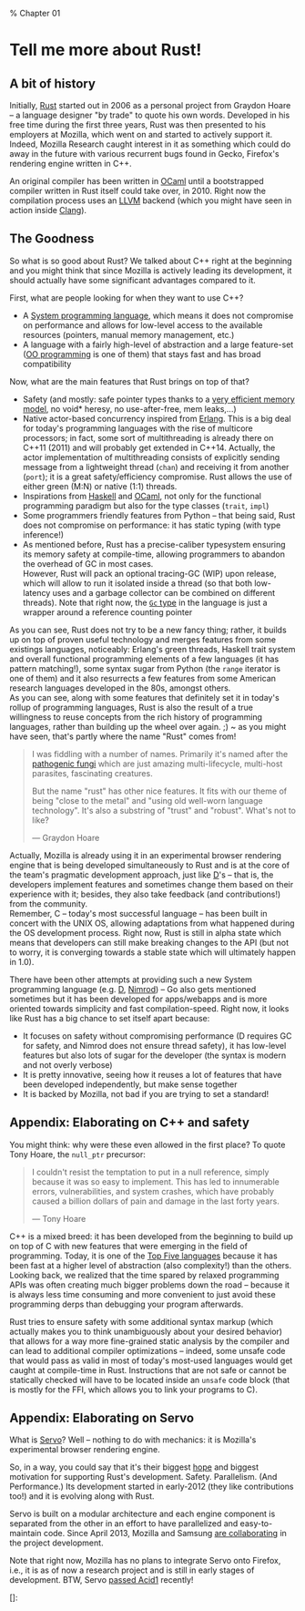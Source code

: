 % Chapter 01

Tell me more about Rust!
========================

A bit of history
----------------

Initially, [Rust] started out in 2006 as a personal project from Graydon
Hoare &ndash; a language designer "by trade" to quote his own words. Developed in
his free time during the first three years, Rust was then presented to his
employers at Mozilla, which went on and started to actively support it. Indeed,
Mozilla Research caught interest in it as something which could do away in the
future with various recurrent bugs found in Gecko, Firefox's rendering engine
written in C++.

An original compiler has been written in [OCaml] until a bootstrapped compiler
written in Rust itself could take over, in 2010. Right now the compilation
process uses an [LLVM] backend (which you might have seen in action inside
[Clang]).

The Goodness
------------

So what is so good about Rust? We talked about C++ right at the beginning and
you might think that since Mozilla is actively leading its development, it
should actually have some significant advantages compared to it.

First, what are people looking for when they want to use C++?

- A [System programming language], which means it does not compromise on
  performance and allows for low-level access to the available resources
  (pointers, manual memory management, etc.)
- A language with a fairly high-level of abstraction and a large feature-set
  ([OO programming] is one of them) that stays fast and has broad compatibility

Now, what are the main features that Rust brings on top of that?

- Safety (and mostly: safe pointer types thanks to a [very efficient memory
  model], no void* heresy, no use-after-free, mem leaks,...)
- Native actor-based concurrency inspired from [Erlang]. This is a big deal for
  today's programming languages with the rise of multicore processors; in fact,
  some sort of multithreading is already there on C++11 (2011) and will probably
  get extended in C++14. Actually, the actor implementation of multithreading
  consists of explicitly sending message from a lightweight thread (`chan`) and
  receiving it from another (`port`); it is a great safety/efficiency
  compromise. Rust allows the use of either green (M:N) or native (1:1) threads.
- Inspirations from [Haskell] and [OCaml], not only for the functional
  programming paradigm but also for the type classes (`trait`, `impl`)
- Some programmers friendly features from Python &ndash; that being said, Rust
  does not compromise on performance: it has static typing (with type
  inference!)
- As mentioned before, Rust has a precise-caliber typesystem ensuring its memory
  safety at compile-time, allowing programmers to abandon the overhead of GC in
  most cases.  
  However, Rust will pack an optional tracing-GC (WIP) upon release, which will
  allow to run it isolated inside a thread (so that both low-latency uses and a
  garbage collector can be combined on different threads). Note that right now,
  the [`Gc` type] in the language is just a wrapper around a reference counting
  pointer

As you can see, Rust does not try to be a new fancy thing; rather, it builds up
on top of proven useful technology and merges features from some existings
languages, noticeably: Erlang's green threads, Haskell trait system and overall
functional programming elements of a few languages (it has pattern matching!),
some syntax sugar from Python (the `range` iterator is one of them) and it also
resurrects a few features from some American research languages developed in the
80s, amongst others.  
As you can see, along with some features that definitely set it in today's
rollup of programming languages, Rust is also the result of a true willingness
to reuse concepts from the rich history of programming languages, rather than
building up the wheel over again. ;) ~ as you might have seen, that's partly
where the name "Rust" comes from!

> I was fiddling with a number of names. Primarily it's named after the
> [pathogenic fungi] which are just amazing multi-lifecycle, multi-host
> parasites, fascinating creatures.
>
> But the name "rust" has other nice features. It fits with our theme of being
> "close to the metal" and "using old well-worn language technology". It's also
> a substring of "trust" and "robust". What's not to like?
>
> &mdash; Graydon Hoare

Actually, Mozilla is already using it in an experimental browser rendering
engine that is being developed simultaneously to Rust and is at the core of the
team's pragmatic development approach, just like [D]'s &ndash; that is, the
developers implement features and sometimes change them based on their
experience with it; besides, they also take feedback (and contributions!) from
the community.  
Remember, C &ndash; today's most successful language &ndash; has been built in
concert with the UNIX OS, allowing adaptations from what happened during the OS
development process. Right now, Rust is still in alpha state which means that
developers can still make breaking changes to the API (but not to worry, it is
converging towards a stable state which will ultimately happen in 1.0).

There have been other attempts at providing such a new System programming
language (e.g. [D], [Nimrod]) &ndash; Go also gets mentioned sometimes but it has
been developed for apps/webapps and is more oriented towards simplicity and fast
compilation-speed. Right now, it looks like Rust has a big chance to set itself
apart because:

- It focuses on safety without compromising performance (D requires GC for
  safety, and Nimrod does not ensure thread safety), it has low-level features
  but also lots of sugar for the developer (the syntax is modern and not overly
  verbose)
- It is pretty innovative, seeing how it reuses a lot of features that have been
  developed independently, but make sense together
- It is backed by Mozilla, not bad if you are trying to set a standard!

Appendix: Elaborating on C++ and safety
---------------------------------------

You might think: why were these even allowed in the first place? To quote Tony
Hoare, the `null_ptr` precursor:

> I couldn't resist the temptation to put in a null reference, simply because it
> was so easy to implement. This has led to innumerable errors, vulnerabilities,
> and system crashes, which have probably caused a billion dollars of pain and
> damage in the last forty years.
>
> &mdash; Tony Hoare

C++ is a mixed breed: it has been developed from the beginning to build up on
top of C with new features that were emerging in the field of programming.
Today, it is one of the [Top Five languages] because it has been fast at a
higher level of abstraction (also complexity!) than the others.  
Looking back, we realized that the time spared by relaxed programming APIs was
often creating much bigger problems down the road &ndash; because it is always
less time consuming and more convenient to just avoid these programming derps
than debugging your program afterwards.

Rust tries to ensure safety with some additional syntax markup (which actually
makes you to think unambiguously about your desired behavior) that allows for a
way more fine-grained static analysis by the compiler and can lead to additional
compiler optimizations &ndash; indeed, some unsafe code that would pass as valid
in most of today's most-used languages would get caught at compile-time in Rust.
Instructions that are not safe or cannot be statically checked will have to be
located inside an `unsafe` code block (that is mostly for the FFI, which allows
you to link your programs to C).

Appendix: Elaborating on Servo
------------------------------

What is [Servo]? Well &ndash; nothing to do with mechanics: it is Mozilla's
experimental browser rendering engine.

So, in a way, you could say that it's their biggest [hope][servo-hope] and
biggest motivation for supporting Rust's development. Safety. Parallelism. (And
Performance.) Its development started in early-2012 (they like contributions
too!) and it is evolving along with Rust.

Servo is built on a modular architecture and each engine component is separated
from the other in an effort to have parallelized and easy-to-maintain code.
Since April 2013, Mozilla and Samsung [are collaborating][moz-samsung] in the
project development.

Note that right now, Mozilla has no plans to integrate Servo onto Firefox, i.e.,
it is as of now a research project and is still in early stages of development.
BTW, Servo [passed Acid1][servo-acid1] recently!

[Rust]: http://www.rust-lang.org/
[Mozilla Research]: http://www.mozilla.org/en-US/research/projects/
[OCaml]: http://caml.inria.fr/ocaml/index.fr.html
[LLVM]: http://llvm.org/
[Clang]: http://clang.llvm.org/
[System programming language]: http://en.wikipedia.org/wiki/System_programming_language
[OO programming]: http://en.wikipedia.org/wiki/Object_oriented_programming
[very efficient memory model]: http://static.rust-lang.org/doc/master/tutorial.html#boxes
[Erlang]: http://www.erlang.org/
[Haskell]: http://www.haskell.org/
[pathogenic fungi]: http://en.wikipedia.org/wiki/Rust_%28fungus%29
[`Gc` type]: http://static.rust-lang.org/doc/master/std/gc/struct.Gc.html
[D]: http://dlang.org/
[Nimrod]: http://nimrod-lang.org/
[Go]: http://golang.org/
[Top Five languages]: http://www.tiobe.com/index.php/content/paperinfo/tpci/index.html
[Servo]: https://github.com/mozilla/servo
[servo-hope]: http://people.mozilla.org/~roc/Samsung/MozillaRustAndServo.pdf#10
[moz-samsung]: https://blog.mozilla.org/blog/2013/04/03/mozilla-and-samsung-collaborate-on-next-generation-web-browser-engine/
[servo-acid1]: https://github.com/mozilla/servo/issues/266
[]:
